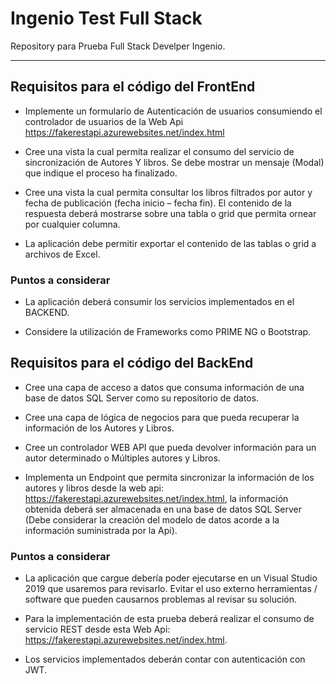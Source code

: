 # Ingenio Test Full Stack

Repository para Prueba Full Stack Develper Ingenio. 
____________

## Requisitos para el código del FrontEnd


- Implemente un formulario de Autenticación de usuarios consumiendo el controlador de usuarios de la Web Api https://fakerestapi.azurewebsites.net/index.html 

- Cree una vista la cual permita realizar el consumo del servicio de sincronización de Autores Y libros. Se debe mostrar un mensaje (Modal) que indique el proceso ha finalizado. 

- Cree una vista la cual permita consultar los libros filtrados por autor y fecha de publicación (fecha inicio – fecha fin). El contenido de la respuesta deberá mostrarse sobre una tabla o grid que permita ornear por cualquier columna. 

- La aplicación debe permitir exportar el contenido de las tablas o grid a archivos de Excel.

### Puntos a considerar

- La aplicación deberá consumir los servicios implementados en el BACKEND.

- Considere la utilización de Frameworks como PRIME NG o Bootstrap.

## Requisitos para el código del BackEnd

- Cree una capa de acceso a datos que consuma información de una base de datos SQL Server como su repositorio de datos. 

- Cree una capa de lógica de negocios para que pueda recuperar la información de los Autores y Libros. 

- Cree un controlador WEB API que pueda devolver información para un autor determinado o Múltiples autores y Libros. 

- Implementa un Endpoint que permita sincronizar la información de los autores y libros desde la web api: https://fakerestapi.azurewebsites.net/index.html, la información obtenida deberá ser almacenada en una base de datos SQL Server (Debe considerar la creación del modelo de datos acorde a la información suministrada por la Api).

### Puntos a considerar

- La aplicación que cargue debería poder ejecutarse en un Visual Studio 2019 que usaremos para revisarlo. Evitar el uso externo herramientas / software que pueden causarnos problemas al revisar su solución.
 
- Para la implementación de esta prueba deberá realizar el consumo de servicio REST desde esta Web Api: https://fakerestapi.azurewebsites.net/index.html.

- Los servicios implementados deberán contar con autenticación con JWT.
